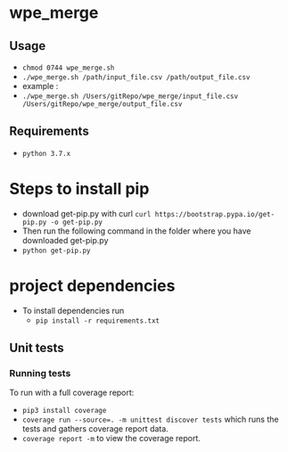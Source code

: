 # wpe_merge
## Usage
* `chmod 0744 wpe_merge.sh`
* `./wpe_merge.sh /path/input_file.csv /path/output_file.csv`
* example :
* `./wpe_merge.sh /Users/gitRepo/wpe_merge/input_file.csv /Users/gitRepo/wpe_merge/output_file.csv`

## Requirements
* `python 3.7.x`

# Steps to install pip
* download get-pip.py with curl `curl https://bootstrap.pypa.io/get-pip.py -o get-pip.py`
* Then run the following command in the folder where you have downloaded get-pip.py
* `python get-pip.py`

# project dependencies 
* To install dependencies run
    * `pip install -r requirements.txt`

## Unit tests
### Running tests

To run with a full coverage report:
  * `pip3 install coverage`
  * `coverage run --source=. -m unittest discover tests` which runs the tests and gathers coverage report data.
  * `coverage report -m` to view the coverage report.
